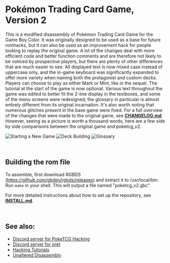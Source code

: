# Pokémon Trading Card Game, Version 2

This is a modified disassembly of Pokémon Trading Card Game for the Game Boy Color. It was originally designed to be used as a base for future romhacks, but it can also be used as an improvement hack for people looking to replay the original game. A lot of the changes deal with more efficient code and better function comments and are therefore not likely to be noticed by prospective players, but there are plenty of other differences that are much easier to see. All displayed text is now mixed case instead of uppercase only, and the in-game keyboard was significantly expanded to offer more variety when naming both the protagonist and custom decks. Players can choose to play as either Mark or Mint, like in the sequel. The tutorial at the start of the game is now optional. Various text throughout the game was edited to better fit the 2-line display in the textboxes, and some of the menu screens were redesigned; the glossary in particular is almost entirely different from its original incarnation. It's also worth noting that numerous glitches present in the base game were fixed. For a full overview of the changes that were made to the original game, see [**CHANGELOG.md**](CHANGELOG.md). However, seeing as a picture is worth a thousand words, here are a few side by side comparisons between the original game and poketcg_v2.

![Starting a New Game](https://i.imgur.com/dwp4Xjp.png) ![Deck Building](https://i.imgur.com/GkRZwuQ.png) ![Glossary](https://i.imgur.com/8vzOY4Z.png)



<br/>

## Building the rom file
To assemble, first download RGBDS (https://github.com/gbdev/rgbds/releases) and extract it to /usr/local/bin.
Run `make` in your shell. This will output a file named "poketcg_v2.gbc".

For more detailed instructions about how to set up the repository, see [**INSTALL.md**](INSTALL.md).



<br/>

## See also:
- [Discord server for PokeTCG Hacking]
- [Discord server for pret]
- [Hacking Tutorials]
- [Unaltered Disassembly]

[Discord server for PokeTCG Hacking]: https://discord.gg/K2kfTx2xRf
[Discord server for pret]: https://discord.gg/d5dubZ3
[Hacking Tutorials]: https://github.com/pret/poketcg/wiki/Tutorials
[Unaltered Disassembly]: https://github.com/pret/poketcg
